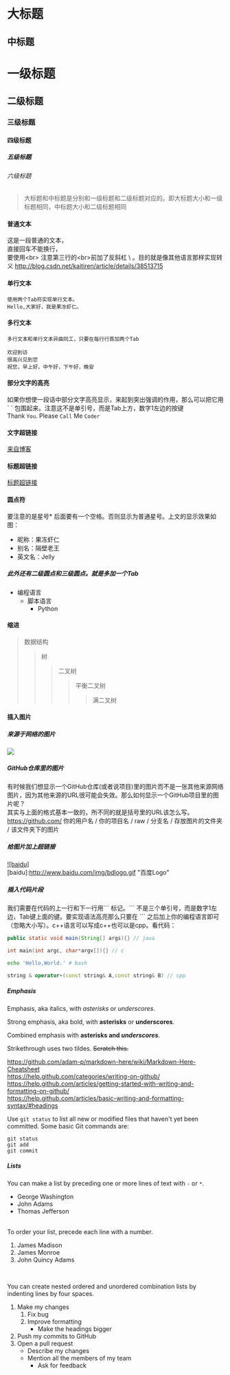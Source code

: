 大标题
====


中标题
----

# 一级标题
## 二级标题
### 三级标题
#### 四级标题
##### 五级标题
###### 六级标题  

> 大标题和中标题是分别和一级标题和二级标题对应的。即大标题大小和一级标题相同，中标题大小和二级标题相同

#### 普通文本

这是一段普通的文本，<br>
直接回车不能换行，<br>
要使用\<br>
注意第三行的\<br>前加了反斜杠 \ 。目的就是像其他语言那样实现转义
http://blog.csdn.net/kaitiren/article/details/38513715
#### 单行文本
    使用两个Tab符实现单行文本。
    Hello,大家好，我是果冻虾仁。  
#### 多行文本
    多行文本和单行文本异曲同工，只要在每行行首加两个Tab
    
    欢迎到访
    很高兴见到您
    祝您，早上好，中午好，下午好，晚安
    
    
#### 部分文字的高亮
如果你想使一段话中部分文字高亮显示，来起到突出强调的作用，那么可以把它用 \`  \` 包围起来。注意这不是单引号，而是Tab上方，数字1左边的按键
<br>Thank `You`. Please `Call` Me `Coder`

#### 文字超链接
[来自博客](http://blog.csdn.net/kaitiren/article/details/38513715 "悬停显示")

#### 标题超链接
[标题超链接](#普通文本)

#### 圆点符
要注意的是星号* 后面要有一个空格。否则显示为普通星号。上文的显示效果如图：
* 昵称：果冻虾仁
* 别名：隔壁老王
* 英文名：Jelly  
##### 此外还有二级圆点和三级圆点。就是多加一个Tab
* 编程语言
    * 脚本语言
        * Python  

#### 缩进
> 数据结构
>> 树
>>> 二叉树
>>>> 平衡二叉树
>>>>> 满二叉树  

#### 插入图片
##### 来源于网络的图片
![](http://www.baidu.com/img/bdlogo.gif)

##### GitHub仓库里的图片
有时候我们想显示一个GitHub仓库(或者说项目)里的图片而不是一张其他来源网络图片，因为其他来源的URL很可能会失效。那么如何显示一个GitHub项目里的图片呢？<br>
其实与上面的格式基本一致的，所不同的就是括号里的URL该怎么写。<br>
https://github.com/ 你的用户名 / 你的项目名 / raw / 分支名 / 存放图片的文件夹 / 该文件夹下的图片

##### 给图片加上超链接
[![baidu]](http://baidu.com)  
[baidu]:http://www.baidu.com/img/bdlogo.gif "百度Logo"

##### 插入代码片段
我们需要在代码的上一行和下一行用\`\`\` 标记。\`\`\` 不是三个单引号，而是数字1左边，Tab键上面的键。要实现语法高亮那么只要在 \`\`\` 之后加上你的编程语言即可（忽略大小写）。c++语言可以写成c++也可以是cpp。看代码：
``` java
public static void main(String[] args){} // java
```
``` c
int main(int argc, char*argv[]){} // c
``` 
``` Bash
echo 'Hello,World.' # bash
```
``` cpp
string & operator+(const string& A,const string& B) // cpp
```

##### Emphasis
Emphasis, aka italics, with *asterisks* or _underscores_.

Strong emphasis, aka bold, with **asterisks** or __underscores__.

Combined emphasis with **asterisks and _underscores_**.

Strikethrough uses two tildes. ~~Scratch this.~~

https://github.com/adam-p/markdown-here/wiki/Markdown-Here-Cheatsheet <br>
https://help.github.com/categories/writing-on-github/ <br>
https://help.github.com/articles/getting-started-with-writing-and-formatting-on-github/ <br>
https://help.github.com/articles/basic-writing-and-formatting-syntax/#headings <br> 

Use `git status` to list all new or modified files that haven't yet been committed.
Some basic Git commands are:
```
git status
git add
git commit
```
##### Lists
You can make a list by preceding one or more lines of text with `-` or `*`.
- George Washington
- John Adams
- Thomas Jefferson
<br>
To order your list, precede each line with a number.

1. James Madison
1. James Monroe
1. John Quincy Adams
<br>

You can create nested ordered and unordered combination lists by indenting lines by four spaces.
1. Make my changes
    1. Fix bug
    2. Improve formatting
        - Make the headings bigger
2. Push my commits to GitHub
3. Open a pull request
    * Describe my changes
    * Mention all the members of my team
        * Ask for feedback

